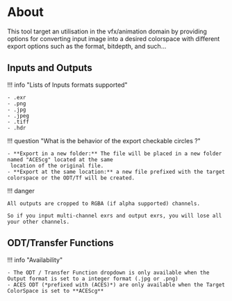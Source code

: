 # About
This tool target an utilisation in the vfx/animation domain by providing options for converting input image into a 
desired colorspace with different export options such as the format, bitdepth, and such...

## Inputs and Outputs

!!! info "Lists of Inputs formats supported"
    
    - .exr
    - .png
    - .jpg
    - .jpeg
    - .tiff
    - .hdr

!!! question "What is the behavior of the export checkable circles ?"

    - **Export in a new folder:** The file will be placed in a new folder named "ACEScg" located at the same
     location of the original file. 
    - **Export at the same location:** a new file prefixed with the target colorspace or the ODT/Tf will be created.

!!! danger

    All outputs are cropped to RGBA (if alpha supported) channels.
     
    So if you input multi-channel exrs and output exrs, you will lose all your other channels.
    
## ODT/Transfer Functions

!!! info "Availability"

    - The ODT / Transfer Function dropdown is only available when the Output format is set to a integer format (.jpg or .png) 
    - ACES ODT (*prefixed with (ACES)*) are only available when the Target ColorSpace is set to **ACEScg** 

    
    
